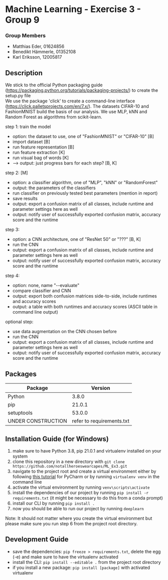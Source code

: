 # Machine Learning - Exercise 3 - Group 9

### Group Members
* Matthias Eder, 01624856
* Benedikt Hämmerle, 01352108
* Karl Eriksson, 12005817

## Description

We stick to the official Python packaging guide (https://packaging.python.org/tutorials/packaging-projects/) to create 
the setup.py file  
We use the package 'click' to create a command-line interface (https://click.palletsprojects.com/en/7.x/).
The datasets CIFAR-10 and FashionMNIST build the basis of our analysis.
We use MLP, kNN and Random Forest as algorithms from scikit-learn.

step 1: train the model
* option: the dataset to use, one of "FashionMNIST" or "CIFAR-10" [B]
* import dataset [B]
* run feature representation [B]
* run feature extraction [K]
* run visual bag of words [K]
* --> output: just progress bars for each step? [B, K]

step 2: [M]
* option: a classifier algorithm, one of "MLP", "kNN" or "RandomForest" 
* output: the parameters of the classifiers
* run classifier on previously tested best parameters (mention in report)
* save results
* output: export a confusion matrix of all classes, include runtime and parameter settings here as well
* output: notify user of successfully exported confusion matrix, accuracy score and the runtime 

step 3: 
* option: a CNN architecture, one of "ResNet 50" or "???" [B, K]
* run the CNN
* output: export a confusion matrix of all classes, include runtime and parameter settings here as well
* output: notify user of successfully exported confusion matrix, accuracy score and the runtime 

step 4: 
* option: none, name "--evaluate"
* compare classifier and CNN
* output: export both confusion matrices side-to-side, include runtimes and accuracy scores
* output: a table with both runtimes and accuracy scores (ASCII table in command line output)

optional step:
* use data augmentation on the CNN chosen before
* run the CNN
* output: export a confusion matrix of all classes, include runtime and parameter settings here as well
* output: notify user of successfully exported confusion matrix, accuracy score and the runtime 

## Packages

| Package      	| Version 	|
|--------------	|---------	|
| Python       	| 3.8.0   	|
| pip       	| 21.0.1  	|
| setuptools   	| 53.0.0 	|
| UNDER CONSTRUCTION| refer to requirements.txt|

## Installation Guide (for Windows)
1. make sure to have Python 3.8, pip 21.0.1 and virtualenv installed on your system
2. clone this repository in a new directory with `git clone https://github.com/notallheroeswearcapes/ML_Ex3.git`
3. navigate to the project root and create a virtual environment either by following [this tutorial](https://www.jetbrains.com/help/pycharm/creating-virtual-environment.html#python_create_virtual_env) for PyCharm or by running `virtualenv venv` in the command line
4. activate the virtual environment by running `venv\scripts\activate`
5. install the dependencies of our project by running `pip install -r requirements.txt` (it might be necessary to do this from a conda prompt)
6. install our CLI by running `pip install .`
7. now you should be able to run our project by running `deeplearn`

Note: It should not matter where you create the virtual environment but please make sure you run step 6 from the project root directory.
 
## Development Guide
* save the dependencies: `pip freeze > requirements.txt`, delete the egg (-e) and make sure to have the virtualenv activated
* install the CLI: `pip install --editable .` from the project root directory
* if you install a new package: `pip install [package]` with activated virtualenv
